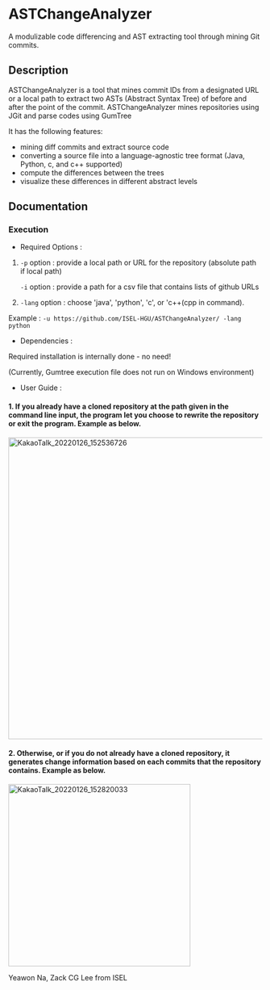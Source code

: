 # ASTChangeAnalyzer

A modulizable code differencing and AST extracting tool through mining Git commits.

## Description

ASTChangeAnalyzer is a tool that mines commit IDs from a designated URL or a local path to extract two ASTs (Abstract Syntax Tree) of before and after the point of the commit.
ASTChangeAnalyzer mines repositories using JGit and parse codes using GumTree

It has the following features:
* mining diff commits and extract source code
* converting a source file into a language-agnostic tree format (Java, Python, c, and c++ supported)
* compute the differences between the trees
* visualize these differences in different abstract levels

## Documentation

### Execution

* Required Options :
1. `-p` option : provide a local path or URL for the repository (absolute path if local path)

                        
   `-i` option : provide a path for a csv file that contains lists of github URLs

2. `-lang` option : choose 'java', 'python', 'c', or 'c++(cpp in command).

Example : `-u https://github.com/ISEL-HGU/ASTChangeAnalyzer/ -lang python`

* Dependencies :

Required installation is internally done - no need!

(Currently, Gumtree execution file does not run on Windows environment) 

* User Guide :

#### 1.  If you already have a cloned repository at the path given in the command line input, the program let you choose to rewrite the repository or exit the program. Example as below.
<img width="598" alt="KakaoTalk_20220126_152536726" src="https://user-images.githubusercontent.com/83571012/151114015-25f4f160-f4b2-4264-8e79-1511e3172201.png">
  
#### 2.  Otherwise, or if you do not already have a cloned repository, it generates change information based on each commits that the repository contains. Example as below.
<img width="361" alt="KakaoTalk_20220126_152820033" src="https://user-images.githubusercontent.com/83571012/151114470-378d84ac-72ce-476c-99f0-be739f8b5e3b.png">




Yeawon Na, Zack CG Lee from ISEL

